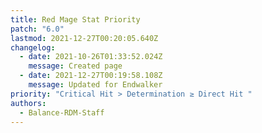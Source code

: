 ```yaml
---
title: Red Mage Stat Priority
patch: "6.0"
lastmod: 2021-12-27T00:20:05.640Z
changelog:
  - date: 2021-10-26T01:33:52.024Z
    message: Created page
  - date: 2021-12-27T00:19:58.108Z
    message: Updated for Endwalker
priority: "Critical Hit > Determination ≥ Direct Hit "
authors:
  - Balance-RDM-Staff
---
```

